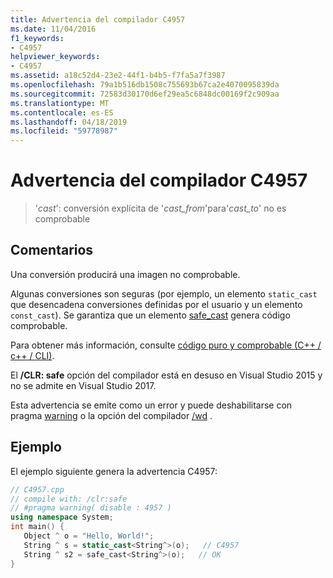 ```yaml
---
title: Advertencia del compilador C4957
ms.date: 11/04/2016
f1_keywords:
- C4957
helpviewer_keywords:
- C4957
ms.assetid: a18c52d4-23e2-44f1-b4b5-f7fa5a7f3987
ms.openlocfilehash: 79a1b516db1508c755693b67ca2e4070095839da
ms.sourcegitcommit: 72583d30170d6ef29ea5c6848dc00169f2c909aa
ms.translationtype: MT
ms.contentlocale: es-ES
ms.lasthandoff: 04/18/2019
ms.locfileid: "59778987"
---
```

# <a name="compiler-warning-c4957"></a>Advertencia del compilador C4957

> '*cast*': conversión explícita de '*cast_from*'para'*cast_to*' no es comprobable

## <a name="remarks"></a>Comentarios

Una conversión producirá una imagen no comprobable.

Algunas conversiones son seguras (por ejemplo, un elemento `static_cast` que desencadena conversiones definidas por el usuario y un elemento `const_cast`). Se garantiza que un elemento [safe_cast](../../extensions/safe-cast-cpp-component-extensions.md) genera código comprobable.

Para obtener más información, consulte [código puro y comprobable (C++ / c++ / CLI)](../../dotnet/pure-and-verifiable-code-cpp-cli.md).

El **/CLR: safe** opción del compilador está en desuso en Visual Studio 2015 y no se admite en Visual Studio 2017.

Esta advertencia se emite como un error y puede deshabilitarse con pragma [warning](../../preprocessor/warning.md) o la opción del compilador [/wd](../../build/reference/compiler-option-warning-level.md) .

## <a name="example"></a>Ejemplo

El ejemplo siguiente genera la advertencia C4957:

```cpp
// C4957.cpp
// compile with: /clr:safe
// #pragma warning( disable : 4957 )
using namespace System;
int main() {
   Object ^ o = "Hello, World!";
   String ^ s = static_cast<String^>(o);   // C4957
   String ^ s2 = safe_cast<String^>(o);   // OK
}
```